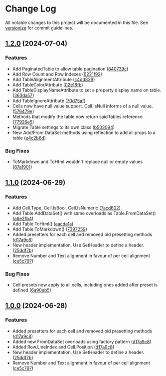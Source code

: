# Change Log

All notable changes to this project will be documented in this file. See [versionize](https://github.com/versionize/versionize) for commit guidelines.

<a name="1.2.0"></a>
## [1.2.0](https://www.github.com/thiagomvas/SharpTables/releases/tag/v1.2.0) (2024-07-04)

### Features

* Add PaginatedTable to allow table pagination ([840739c](https://www.github.com/thiagomvas/SharpTables/commit/840739c37e7e7fa3c1ecdda3769b8954ac84d130))
* Add Row Count and Row Indexes ([6221f92](https://www.github.com/thiagomvas/SharpTables/commit/6221f9244fc5916bfda55f14d76a6b1f970ebf4e))
* Add TableAlignmentAttribute ([c4dd839](https://www.github.com/thiagomvas/SharpTables/commit/c4dd839dad8f24f19d742249c8014ec0db9fca14))
* Add TableColorAttribute ([02e18fb](https://www.github.com/thiagomvas/SharpTables/commit/02e18fb8e6600107a94020f5924108e2a8cf4c94))
* Add TableDisplayNameAttribute to set a property display name on table. ([363da57](https://www.github.com/thiagomvas/SharpTables/commit/363da576943970c279a267f56aa79009e8c92cfc))
* Add TableIgnoreAttribute ([70d75af](https://www.github.com/thiagomvas/SharpTables/commit/70d75af0846c379fd17a588419c97bb35886dfee))
* Cells now have null value support. Cell.IsNull informs of a null value. ([576479e](https://www.github.com/thiagomvas/SharpTables/commit/576479ebaf100016ae5851c3e5816b6602cfe3ac))
* Methods that modify the table now return said tables reference ([77926e5](https://www.github.com/thiagomvas/SharpTables/commit/77926e5146cb0495e6d602cb7807cc5f87aec07c))
* Migrate Table settings to its own class ([b503094](https://www.github.com/thiagomvas/SharpTables/commit/b50309488321251b76e4ff78d9535b06bc5119c8))
* New Add/From DataSet methods using reflection to add all props to a table ([e4c2b6d](https://www.github.com/thiagomvas/SharpTables/commit/e4c2b6d87590329dd7b10592a00a33400c33155c))

### Bug Fixes

* ToMarkdown and ToHtml wouldn't replace null or empty values ([87a1901](https://www.github.com/thiagomvas/SharpTables/commit/87a190191319de3bac0f75b2c3ed90210c507193))

<a name="1.1.0"></a>
## [1.1.0](https://www.github.com/thiagomvas/SharpTables/releases/tag/v1.1.0) (2024-06-29)

### Features

* Add Cell.Type, Cell.IsBool, Cell.IsNumeric ([7acd602](https://www.github.com/thiagomvas/SharpTables/commit/7acd602d77367d2976b93cf6326f6c85a834ad85))
* Add Table.AddDataSet() with same overloads as Table.FromDataSet() ([a6e21b4](https://www.github.com/thiagomvas/SharpTables/commit/a6e21b41779652466da013497884187c3e07f6f2))
* Add Table.ToHtml() ([aacda1a](https://www.github.com/thiagomvas/SharpTables/commit/aacda1ad0839b800c9cb0b97d480047a1fa836b3))
* Add Table.ToMarkdown() ([7397259](https://www.github.com/thiagomvas/SharpTables/commit/7397259bf556c5d2895a4eca80d6e81479a014ed))
* Added presetters for each cell and removed old presetting methods ([d17a9c8](https://www.github.com/thiagomvas/SharpTables/commit/d17a9c81c3ab7548e9071c3bfbdfe2eb6332a357))
* New header implementation. Use SetHeader to define a header. ([25ddf7b](https://www.github.com/thiagomvas/SharpTables/commit/25ddf7b6babbef4ff9f3db96a496bce58d8a110c))
* Remove Number and Text alignment in favour of per cell alignment ([ce5c797](https://www.github.com/thiagomvas/SharpTables/commit/ce5c797fa4095e0897793ced50b73dd666faab13))

### Bug Fixes

* Cell presets now apply to all cells, including ones added after preset is defined ([6a90eb5](https://www.github.com/thiagomvas/SharpTables/commit/6a90eb5c65b3b435464c317e43866e212f895579))

<a name="1.1.0"></a>
## [1.0.0](https://www.github.com/thiagomvas/SharpTables/releases/tag/v1.0.0) (2024-06-28)

### Features

* Added presetters for each cell and removed old presetting methods ([d17a9c8](https://www.github.com/thiagomvas/SharpTables/commit/d17a9c81c3ab7548e9071c3bfbdfe2eb6332a357))
* Added new FromDataSet overloads using factory pattern ([d17a9c8](https://www.github.com/thiagomvas/SharpTables/commit/d17a9c81c3ab7548e9071c3bfbdfe2eb6332a357))
* Added Row.LineIndex and Cell.Position ([d17a9c8](https://www.github.com/thiagomvas/SharpTables/commit/d17a9c81c3ab7548e9071c3bfbdfe2eb6332a357))
* New header implementation. Use SetHeader to define a header. ([25ddf7b](https://www.github.com/thiagomvas/SharpTables/commit/25ddf7b6babbef4ff9f3db96a496bce58d8a110c))
* Remove Number and Text alignment in favour of per cell alignment ([ce5c797](https://www.github.com/thiagomvas/SharpTables/commit/ce5c797fa4095e0897793ced50b73dd666faab13))

